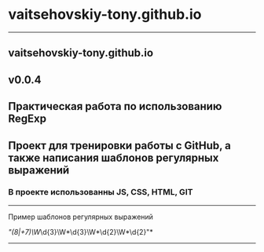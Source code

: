 # vaitsehovskiy-tony.github.io
____

## vaitsehovskiy-tony.github.io

## v0.0.4

## Практическая работа по использованию RegExp

## Проект для тренировки работы с GitHub, а также написания шаблонов регулярных выражений

### В проекте использованны JS, CSS, HTML, GIT

___


Пример шаблонов регулярных выражений

*"(8|\+7)\W*\d{3}\W*\d{3}\W*\d{2}\W*\d{2}"*

___